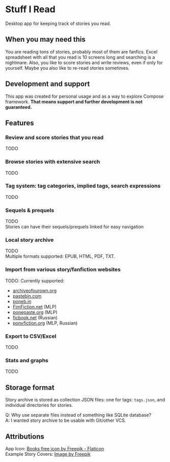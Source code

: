 # Stuff I Read

Desktop app for keeping track of stories you read.

## When you may need this

You are reading tons of stories, probably most of them are fanfics.
Excel spreadsheet with all that you read is 10 screens long and searching is a nightmare.
Also, you like to score stories and write reviews, even if only for yourself.
Maybe you also like to re-read stories sometimes.

## Development and support

This app was created for personal usage and as a way to explore Compose framework.
**That means support and further development is not guaranteed.**

## Features

### Review and score stories that you read

TODO

### Browse stories with extensive search

TODO

### Tag system: tag categories, implied tags, search expressions

TODO

### Sequels & prequels

TODO  
Stories can have their sequels/prequels linked for easy navigation

### Local story archive

TODO  
Multiple formats supported: EPUB, HTML, PDF, TXT.

### Import from various story/fanfiction websites

TODO: Currently supported:

- [archiveofourown.org](https://archiveofourown.org/)
- [pastebin.com](https://pastebin.com/)
- [poneb.in](https://poneb.in/)
- [FimFiction.net](https://fimfiction.net/) (MLP)
- [ponepaste.org](https://ponepaste.org/) (MLP)
- [ficbook.net](https://ficbook.net) (Russian)
- [ponyfiction.org](https://ponyfiction.org) (MLP, Russian)

### Export to CSV/Excel

TODO

### Stats and graphs

TODO

## Storage format

Story archive is stored as collection JSON files: one for tags: `tags.json`, and individual directories for stories.

Q: Why use separate files instead of something like SQLite database?  
A: I wanted story archive to be usable with Git/other VCS.

## Attributions
App Icon: [Books free icon by Freepik - Flaticon](https://www.flaticon.com/free-icon/books_4890961)  
Example Story Covers: [Image by Freepik](https://www.freepik.com/free-vector/gradient-abstract-landscape-covers-collection_16133726.htm)  